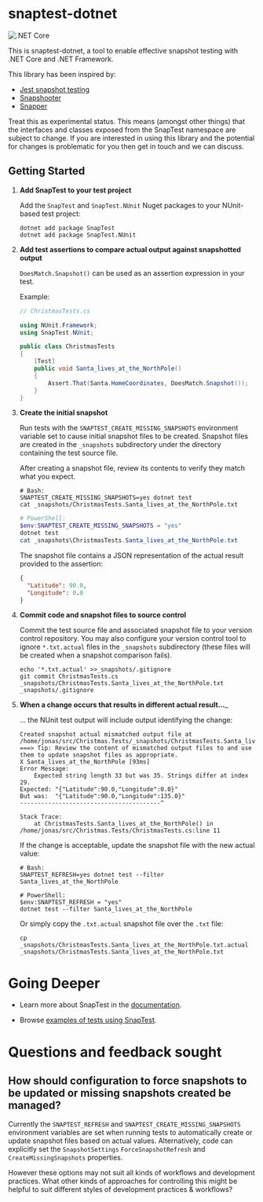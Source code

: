 # snaptest-dotnet

![.NET Core](https://github.com/chrisg2/snaptest-dotnet/workflows/.NET%20Core/badge.svg)

This is snaptest-dotnet, a tool to enable effective snapshot testing with .NET Core and .NET Framework.

This library has been inspired by:
- [Jest snapshot testing](https://jestjs.io/docs/en/snapshot-testing)
- [Snapshooter](https://github.com/SwissLife-OSS/snapshooter)
- [Snapper](https://theramis.github.io/Snapper/)

Treat this as experimental status. This means (amongst other things) that the interfaces and classes exposed from the SnapTest namespace are subject to change. If you are interested in using this library and the potential for changes is problematic for you then get in touch and we can discuss.


## Getting Started

1. __Add SnapTest to your test project__

    Add the `SnapTest` and `SnapTest.NUnit` Nuget packages to your NUnit-based test project:

    ```shell
    dotnet add package SnapTest
    dotnet add package SnapTest.NUnit
    ```

1. __Add test assertions to compare actual output against snapshotted output__

    `DoesMatch.Snapshot()` can be used as an assertion expression in your test.

    Example:
    ```C#
    // ChristmasTests.cs

    using NUnit.Framework;
    using SnapTest.NUnit;

    public class ChristmasTests
    {
        [Test]
        public void Santa_lives_at_the_NorthPole()
        {
            Assert.That(Santa.HomeCoordinates, DoesMatch.Snapshot());
        }
    }
    ```

1. __Create the initial snapshot__

    Run tests with the `SNAPTEST_CREATE_MISSING_SNAPSHOTS` environment variable set to cause initial snapshot files to be created. Snapshot files are created in the `_snapshots` subdirectory under the directory containing the test source file.

    After creating a snapshot file, review its contents to verify they match what you expect.

    ```shell
    # Bash:
    SNAPTEST_CREATE_MISSING_SNAPSHOTS=yes dotnet test
    cat _snapshots/ChristmasTests.Santa_lives_at_the_NorthPole.txt
    ```

    ```PowerShell
    # PowerShell:
    $env:SNAPTEST_CREATE_MISSING_SNAPSHOTS = "yes"
    dotnet test
    cat _snapshots\ChristmasTests.Santa_lives_at_the_NorthPole.txt
    ```

    The snapshot file contains a JSON representation of the actual result provided to the assertion:
    ```json
    {
      "Latitude": 90.0,
      "Longitude": 0.0
    }
    ```

1. __Commit code and snapshot files to source control__

    Commit the test source file and associated snapshot file to your version control repository. You may also configure your version control tool to ignore `*.txt.actual` files in the `_snapshots` subdirectory (these files will be created when a snapshot comparison fails).

    ```shell
    echo '*.txt.actual' >>_snapshots/.gitignore
    git commit ChristmasTests.cs _snapshots/ChristmasTests.Santa_lives_at_the_NorthPole.txt _snapshots/.gitignore
    ```

1. __When a change occurs that results in different actual result...___

    ... the NUnit test output will include output identifying the change:
    ```
    Created snapshot actual mismatched output file at /home/jonas/src/Christmas.Tests/_snapshots/ChristmasTests.Santa_lives_at_the_NorthPole.txt.actual
    ===> Tip: Review the content of mismatched output files to and use them to update snapshot files as appropriate.
    X Santa_lives_at_the_NorthPole [93ms]
    Error Message:
        Expected string length 33 but was 35. Strings differ at index 29.
    Expected: "{"Latitude":90.0,"Longitude":0.0}"
    But was:  "{"Latitude":90.0,"Longitude":135.0}"
    ----------------------------------------^

    Stack Trace:
        at ChristmasTests.Santa_lives_at_the_NorthPole() in /home/jonas/src/Christmas.Tests/ChristmasTests.cs:line 11
    ```

    If the change is acceptable, update the snapshot file with the new actual value:
    ```shell
    # Bash:
    SNAPTEST_REFRESH=yes dotnet test --filter Santa_lives_at_the_NorthPole
    ```
    ```shell
    # PowerShell:
    $env:SNAPTEST_REFRESH = "yes"
    dotnet test --filter Santa_lives_at_the_NorthPole
    ```

    Or simply copy the `.txt.actual` snapshot file over the `.txt` file:
    ```shell
    cp _snapshots/ChristmasTests.Santa_lives_at_the_NorthPole.txt.actual _snapshots/ChristmasTests.Santa_lives_at_the_NorthPole.txt
    ```


# Going Deeper

- Learn more about SnapTest in the [documentation](doc).

- Browse [examples of tests using SnapTest](examples).


# Questions and feedback sought

## How should configuration to force snapshots to be updated or missing snapshots created be managed?

Currently the `SNAPTEST_REFRESH` and `SNAPTEST_CREATE_MISSING_SNAPSHOTS` environment variables are set when running tests to automatically create or update snapshot files based on actual values. Alternatively, code can explicitly set the `SnapshotSettings` `ForceSnapshotRefresh` and `CreateMissingSnapshots` properties.

However these options may not suit all kinds of workflows and development practices. What other kinds of approaches for controlling this might be helpful to suit different styles of development practices & workflows?
